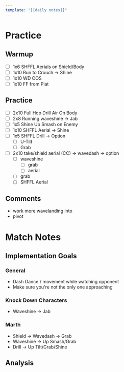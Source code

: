 ```yaml
---
template: "[[daily notes]]"
---
```

# Practice
## Warmup
- [ ] 1x6 SHFFL Aerials on Shield/Body
- [ ] 1x10 Run to Crouch -> Shine
- [ ] 1x10 WD OOS
- [ ] 1x10 FF from Plat
## Practice
- [ ] 2x10 Full Hop Drill Air On Body
- [ ] 2x8 Running waveshine -> Jab
- [ ] 1x5 Shine Up Smash on Enemy
- [ ] 1x10 SHFFL Aerial -> Shine
- [ ] 1x5 SHFFL Drill -> Option
	- [ ] U-Tilt
	- [ ] Grab
- [ ] 2x10 take/shield aerial (CC) -> wavedash -> option
	- [ ] waveshine
		- [ ] grab
		- [ ] aerial
	- [ ] grab
	- [ ] SHFFL Aerial
## Comments
- work more wavelanding into 
- pivot
# Match Notes
## Implementation Goals
### General
- Dash Dance / movement while watching opponent
- Make sure you're not the only one approaching
### Knock Down Characters
- Waveshine -> Jab
### Marth
- Shield -> Wavedash -> Grab
- Waveshine -> Up Smash/Grab
- Drill -> Up Tilt/Grab/Shine
## Analysis
